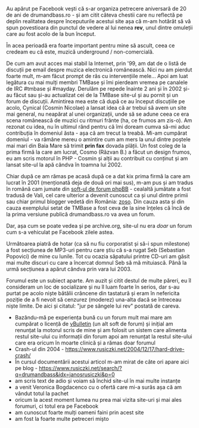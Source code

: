 Au apărut pe Facebook vești că s-ar organiza petrecere aniversară de 20 de ani de drumandbass.ro - și am citit câteva chestii care nu reflectă pe deplin realitatea despre începuturile acestui site așa că m-am hotărât să vă spun povestioara din punctul de vedere al lui nenea **rev**, unul dintre omuleții care au fost acolo de la bun început.

În acea perioadă era foarte important pentru mine să ascult, ceea ce credeam eu că este, muzică underground / non-comercială.

De cum am avut acces mai stabil la Internet, prin '99, am dat de o listă de discuții pe email despre muzica electronică românească. Nici nu am pierdut foarte mult, m-am făcut prompt de râs cu intervențiile mele... Apoi am luat legătura cu mai mulți membri TMBase și îmi pierdeam vremea pe canalele de IRC #tmbase și #mayday. Derulăm pe repede înainte 2 ani și în 2002 și-au făcut sau și-au actualizat cei de la TMBase site-ul și au pornit și un forum de discuții. Amintirea mea este că după ce au început discuțiile pe acolo, Cynical (Cosmin Nicolae) a lansat idea că ar trebui să avem un site mai general, nu neapărat al unei organizații, unde să se adune ceea ce era scena românească de muzici cu ritmuri frânte (ha, ce frumos am zis-o). Am rezonat cu idea, nu în ultimul rând pentru că îmi doream cumva să-mi aduc contribuția în domeniul ăsta - așa că am trecut la treabă. Mi-am cumpărat domeniul - va rămâne mereu o amintire cum am mers la unul dintre poștele mai mari din Baia Mare să trimit **prin fax** dovada plății. Un fost coleg de la prima firmă la care am lucrat, Cosmo (Răzvan B.) a făcut un design frumos, eu am scris motorul în PHP - Cosmin și alții au contribuit cu conținut și am lansat site-ul la apă cândva în toamna lui 2002.

Chiar după ce am rămas pe acasă după ce a dat kix prima firmă la care am lucrat în 2001 (menționată deja de două ori mai sus), m-am pus și am tradus în română cam jumate din [soft-ul de forum phpBB](https://www.phpbb.com/) - cealaltă jumătate a fost tradusă de Vali, cel care ulterior a devenit cunoscut ca și unul dintre primii sau chiar primul blogger vedetă din România: [zoso](https://zoso.ro). Din cauza asta și din cauza exemplului setat de TMBase a fost ceva de la sine înțeles că încă de la prima versiune publică drumandbass.ro va avea un forum.

Dar, așa cum se poate vedea și pe archive.org, site-ul nu era _doar_ un forum cum s-a vehiculat pe Facebook zilele astea.

Următoarea piatră de hotar (ca să nu fiu corporatist și să-i spun milestone) a fost secțiunea de MP3-uri pentru care știu că s-a rugat Seb (Sebastian Popovici) de mine cu lunile. Tot cu ocazia săpatului printre CD-uri am găsit mai multe discuri cu care a încercat domnul Seb să mă mituiască. Până la urmă secțiunea a apărut cândva prin vara lui 2003.

Forumul este un subiect aparte. Am auzit și citit destul de multe păreri, eu îl consideram un loc de socializare și nu îl luam foarte în serios, dar s-au purtat pe acolo niște bătălii crâncene din tastatură și eram în nefericita poziție de a fi nevoit să cenzurez (moderez) una-alta dacă se întreceau niște limite. De aici și citatul: "jur pe sângele lui rev" postată de careva.

- Bazându-mă pe experiența bună cu un forum mult mai mare am cumpărat o licență de [vBulletin](https://www.vbulletin.com/) (un alt soft de forum) și inițial am renunțat la motorul scris de mine și am folosit un sistem care alimenta restul site-ului cu informații din forum apoi am renunțat la restul site-ului care era oricum în moarte clinică și a rămas doar forumul
- Crash-ul din 2004 - https://www.rusiczki.net/2004/12/17/hard-drive-crash/
- În cursul documentării acestui articol m-am mirat de câte ori apare aici pe blog - https://www.rusiczki.net/search/?q=drumandbass&idx=janosrusiczki&p=0
- am scris text de adio și voiam să închid site-ul în mai multe instanțe
- a venit Veronica Bogdacenco cu o ofertă care mi-a surâs așa că am vândut totul la pachet
- oricum la acest moment lumea nu prea mai vizita site-uri și mai ales forumuri, ci totul era pe Facebook
- am cunoscut foarte mulți oameni faini prin acest site
- am fost la foarte multe petreceri mișto